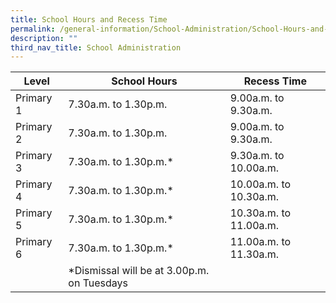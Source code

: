 ```yaml
---
title: School Hours and Recess Time
permalink: /general-information/School-Administration/School-Hours-and-Recess-Time/
description: ""
third_nav_title: School Administration
---
```

| Level     | School Hours                                | Recess Time            |
|-----------|---------------------------------------------|------------------------|
| Primary 1 | 7.30a.m. to 1.30p.m.                        | 9.00a.m. to 9.30a.m.   |
| Primary 2 | 7.30a.m. to 1.30p.m.                        | 9.00a.m. to 9.30a.m.   |
| Primary 3 | 7.30a.m. to 1.30p.m.*                       | 9.30a.m. to 10.00a.m.  |
| Primary 4 | 7.30a.m. to 1.30p.m.*                       | 10.00a.m. to 10.30a.m. |
| Primary 5 | 7.30a.m. to 1.30p.m.*                       | 10.30a.m. to 11.00a.m. |
| Primary 6 | 7.30a.m. to 1.30p.m.*                       | 11.00a.m. to 11.30a.m. |
|           |  *Dismissal will be at 3.00p.m. on Tuesdays |                        |